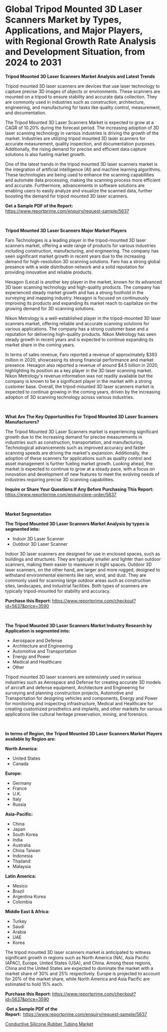 <p><h1>Global Tripod Mounted 3D Laser Scanners Market by Types, Applications, and Major Players, with Regional Growth Rate Analysis and Development Situation, from 2024 to 2031</h1></p><p><strong>Tripod Mounted 3D Laser Scanners Market Analysis and Latest Trends</strong></p>
<p><p>Tripod mounted 3D laser scanners are devices that use laser technology to capture precise 3D images of objects or environments. These scanners are mounted on a tripod to ensure stability and accurate data collection. They are commonly used in industries such as construction, architecture, engineering, and manufacturing for tasks like quality control, measurement, and documentation.</p><p>The Tripod Mounted 3D Laser Scanners Market is expected to grow at a CAGR of 10.20% during the forecast period. The increasing adoption of 3D laser scanning technology in various industries is driving the growth of the market. Industries are utilizing tripod mounted 3D laser scanners for accurate measurement, quality inspection, and documentation purposes. Additionally, the rising demand for precise and efficient data capture solutions is also fueling market growth.</p><p>One of the latest trends in the tripod mounted 3D laser scanners market is the integration of artificial intelligence (AI) and machine learning algorithms. These technologies are being used to enhance the scanning capabilities and automate data processing, making the scanning process more efficient and accurate. Furthermore, advancements in software solutions are enabling users to easily analyze and visualize the scanned data, further boosting the demand for tripod mounted 3D laser scanners.</p></p>
<p><strong>Get a Sample PDF of the Report:&nbsp;</strong> <a href="https://www.reportprime.com/enquiry/request-sample/5637">https://www.reportprime.com/enquiry/request-sample/5637</a></p>
<p>&nbsp;</p>
<p><strong>Tripod Mounted 3D Laser Scanners Major Market Players</strong></p>
<p><p>Faro Technologies is a leading player in the tripod-mounted 3D laser scanners market, offering a wide range of products for various industries including construction, manufacturing, and engineering. The company has seen significant market growth in recent years due to the increasing demand for high-resolution 3D scanning solutions. Faro has a strong global presence with a wide distribution network and a solid reputation for providing innovative and reliable products.</p><p>Hexagon (Leica) is another key player in the market, known for its advanced 3D laser scanning technology and high-quality products. The company has experienced steady market growth and has a strong foothold in the surveying and mapping industry. Hexagon is focused on continuously improving its products and expanding its market reach to capitalize on the growing demand for 3D scanning solutions.</p><p>Nikon Metrology is a well-established player in the tripod-mounted 3D laser scanners market, offering reliable and accurate scanning solutions for various applications. The company has a strong customer base and a reputation for delivering high-quality products. Nikon Metrology has seen steady growth in recent years and is expected to continue expanding its market share in the coming years.</p><p>In terms of sales revenue, Faro reported a revenue of approximately $393 million in 2020, showcasing its strong financial performance and market presence. Hexagon also reported a revenue of around $4.5 billion in 2020, highlighting its position as a key player in the 3D laser scanning market. Nikon Metrology's revenue information was not readily available but the company is known to be a significant player in the market with a strong customer base. Overall, the tripod-mounted 3D laser scanners market is expected to continue growing in the coming years, driven by the increasing adoption of 3D scanning technology across various industries.</p></p>
<p>&nbsp;</p>
<p><strong>What Are The Key Opportunities For Tripod Mounted 3D Laser Scanners Manufacturers?</strong></p>
<p><p>The Tripod Mounted 3D Laser Scanners market is experiencing significant growth due to the increasing demand for precise measurements in industries such as construction, transportation, and manufacturing. Technological advancements such as improved accuracy and faster scanning speeds are driving the market's expansion. Additionally, the adoption of these scanners for applications such as quality control and asset management is further fueling market growth. Looking ahead, the market is expected to continue to grow at a steady pace, with a focus on innovation and development of new features to meet the evolving needs of industries requiring precise 3D scanning capabilities.</p></p>
<p><strong>Inquire or Share Your Questions If Any Before Purchasing This Report:</strong> <a href="https://www.reportprime.com/enquiry/pre-order/5637">https://www.reportprime.com/enquiry/pre-order/5637</a></p>
<p>&nbsp;</p>
<p><strong>Market Segmentation</strong></p>
<p><strong>The Tripod Mounted 3D Laser Scanners Market Analysis by types is segmented into:</strong></p>
<p><ul><li>Indoor 3D Laser Scanner</li><li>Outdoor 3D Laser Scanner</li></ul></p>
<p><p>Indoor 3D laser scanners are designed for use in enclosed spaces, such as buildings and structures. They are typically smaller and lighter than outdoor scanners, making them easier to maneuver in tight spaces. Outdoor 3D laser scanners, on the other hand, are larger and more rugged, designed to withstand environmental elements like rain, wind, and dust. They are commonly used for scanning large outdoor areas such as construction sites, landscapes, and industrial facilities. Both types of scanners are typically tripod-mounted for stability and accuracy.</p></p>
<p><strong>Purchase this Report:&nbsp;</strong><a href="https://www.reportprime.com/checkout?id=5637&price=3590">https://www.reportprime.com/checkout?id=5637&price=3590</a></p>
<p>&nbsp;</p>
<p><strong>The Tripod Mounted 3D Laser Scanners Market Industry Research by Application is segmented into:</strong></p>
<p><ul><li>Aerospace and Defense</li><li>Architecture and Engineering</li><li>Automotive and Transportation</li><li>Energy and Power</li><li>Medical and Healthcare</li><li>Other</li></ul></p>
<p><p>Tripod mounted 3D laser scanners are extensively used in various industries such as Aerospace and Defense for creating accurate 3D models of aircraft and defense equipment, Architecture and Engineering for surveying and planning construction projects, Automotive and Transportation for designing vehicles and components, Energy and Power for monitoring and inspecting infrastructure, Medical and Healthcare for creating customized prosthetics and implants, and other markets for various applications like cultural heritage preservation, mining, and forensics.</p></p>
<p>&nbsp;</p>
<p><strong>In terms of Region, the Tripod Mounted 3D Laser Scanners Market Players available by Region are:</strong></p>
<p>
    <p> <strong> North America: </strong>
        <ul>
            <li>United States</li>
            <li>Canada</li>
        </ul>
        </p> 
    <p> <strong> Europe: </strong>
        <ul>
            <li>Germany</li>
            <li>France</li>
            <li>U.K.</li>
            <li>Italy</li>
            <li>Russia</li>
        </ul>
        </p> 
    <p> <strong> Asia-Pacific: </strong>
        <ul>
            <li>China</li>
            <li>Japan</li>
            <li>South Korea</li>
            <li>India</li>
            <li>Australia</li>
            <li>China Taiwan</li>
            <li>Indonesia</li>
            <li>Thailand</li>
            <li>Malaysia</li>
        </ul>
        </p> 
    <p> <strong> Latin America: </strong>
        <ul>
            <li>Mexico</li>
            <li>Brazil</li>
            <li>Argentina Korea</li>
            <li>Colombia</li>
        </ul>
        </p> 
    <p> <strong> Middle East & Africa: </strong>
        <ul>
            <li>Turkey</li>
            <li>Saudi</li>
            <li>Arabia</li>
            <li>UAE</li>
            <li>Korea</li>
        </ul>
    </p>
    </p>
<p><p>The tripod mounted 3D laser scanners market is anticipated to witness significant growth in regions such as North America (NA), Asia Pacific (APAC), Europe, United States (USA), and China. Among these regions, China and the United States are expected to dominate the market with a market share of 30% and 25% respectively. Europe is projected to account for 20% of the market share, while North America and Asia Pacific are estimated to hold 15% each.</p></p>
<p><strong>Purchase this Report: </strong><a href="https://www.reportprime.com/checkout?id=5637&price=3590">https://www.reportprime.com/checkout?id=5637&price=3590</a></p>
<p>&nbsp;<strong>Get a Sample PDF of the Report:&nbsp;&nbsp;</strong><a href="https://www.reportprime.com/enquiry/request-sample/5637">https://www.reportprime.com/enquiry/request-sample/5637</a></p>
<p><strong></strong></p>
<p><p><a href="https://meowing-canidae-761.notion.site/Conductive-Silicone-Rubber-Tubing-Market-Size-Growth-and-Forecast-from-2024-2031-660437e693954d3f9b78163b35d4e85d">Conductive Silicone Rubber Tubing Market</a></p></p>